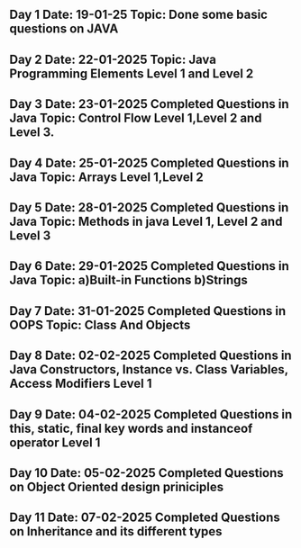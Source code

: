 Day 1 
Date: 19-01-25 
Topic: Done some basic questions on JAVA
-------------------------------------------------------------------------------------------------------------------
Day 2 
Date: 22-01-2025 
Topic: Java Programming Elements Level 1 and Level 2
-------------------------------------------------------------------------------------------------------------------
Day 3 
Date: 23-01-2025 
Completed Questions in Java Topic: Control Flow Level 1,Level 2 and Level 3.
-------------------------------------------------------------------------------------------------------------------
Day 4 
Date: 25-01-2025 
Completed Questions in Java Topic: Arrays Level 1,Level 2
-------------------------------------------------------------------------------------------------------------------
Day 5 
Date: 28-01-2025 
Completed Questions in Java Topic: Methods in java Level 1, Level 2 and Level 3
-------------------------------------------------------------------------------------------------------------------
Day 6 
Date: 29-01-2025 
Completed Questions in Java Topic: a)Built-in Functions b)Strings
-------------------------------------------------------------------------------------------------------------------
Day 7
Date: 31-01-2025
Completed Questions in OOPS Topic: Class And Objects
-------------------------------------------------------------------------------------------------------------------
Day 8
Date: 02-02-2025
Completed Questions in Java Constructors, Instance vs. Class Variables, Access Modifiers Level 1
-------------------------------------------------------------------------------------------------------------------
Day 9
Date: 04-02-2025
Completed Questions in this, static, final key words and instanceof operator Level 1
-------------------------------------------------------------------------------------------------------------------
Day 10
Date: 05-02-2025
Completed Questions on Object Oriented design priniciples
-------------------------------------------------------------------------------------------------------------------
Day 11
Date: 07-02-2025
Completed Questions on Inheritance and its different types
-------------------------------------------------------------------------------------------------------------------
